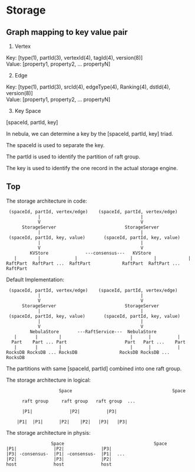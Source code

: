 # Storage

## Graph mapping to key value pair

1. Vertex

Key: [type(1), partId(3), vertexId(4), tagId(4), version(8)] <br/>
Value: [property1, property2, ... propertyN]

2. Edge

Key: [type(1), partId(3), srcId(4), edgeType(4), Ranking(4), dstId(4), version(8)] <br/>
Value: [property1, property2, ... propertyN] <br/>

3. Key Space

[spaceId, partId, key]

In nebula, we can determine a key by the [spaceId, partId, key] triad.

The spaceId is used to separate the key.

The partId is used to identify the partition of raft group.

The key is used to identify the one record in the actual storage engine.

## Top

The storage architecture in code:

```
 (spaceId, partId, vertex/edge)    (spaceId, partId, vertex/edge)
            |                                      |
            V                                      V
      StorageServer                          StorageServer
            |                                      |
 (spaceId, partId, key, value)       (spaceId, partId, key, value)
            |                                      |
            V                                      V
         KVStore              ---consensus---   KVStore
   |        |             |                    |        |            |
RaftPart  RaftPart ...  RaftPart            RaftPart  RaftPart ... RaftPart
```

Default Implementation:

```
 (spaceId, partId, vertex/edge)    (spaceId, partId, vertex/edge)
            |                                      |
            V                                      V
      StorageServer                          StorageServer
            |                                      |
 (spaceId, partId, key, value)       (spaceId, partId, key, value)
            |                                      |
            V                                      V
         NebulaStore       ---RaftService---  NebulaStore
   |       |        |                          |      |          |
  Part    Part ... Part                      Part   Part ...    Part
   |       |        |                          |      |          |
RocksDB RocksDB ... RocksDB                RocksDB RocksDB ...  RocksDB
```

The partitions with same [spaceId, partId] combined into one raft group.

The storage architecture in logical:

```
                    Space                                      Space

      raft group     raft group   raft group  ...

      |P1|              |P2|          |P3|

    |P1|  |P1|      |P2|    |P2|   |P3|   |P3|
```

The storage architecture in physis:

```
                 Space                                  Space
|P1|              |P2|              |P3|
|P3| -consensus-  |P1| -consensus-  |P1|  ...
|P2|              |P3|              |P2|
host              host              host
```
